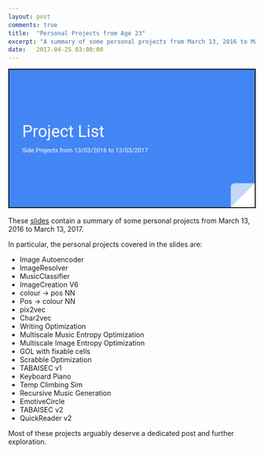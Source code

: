 ```yaml
---
layout: post
comments: true
title:  "Personal Projects from Age 23"
excerpt: "A summary of some personal projects from March 13, 2016 to March 13, 2017"
date:   2017-04-25 03:00:00
---
```


<a href="https://docs.google.com/presentation/d/1C1vVwUb6KUWOYBL4clj3Uc9qyVNdlSfBSJRZi1JJmzc/edit?usp=sharing" target="_blank"><img src="https://raw.githubusercontent.com/tannerbohn/tannerbohn.github.io/master/assets/year_review_23.png" alt="SLIDES" width="500" height="280" border="2" /></a>

These [slides](https://docs.google.com/presentation/d/1C1vVwUb6KUWOYBL4clj3Uc9qyVNdlSfBSJRZi1JJmzc/edit?usp=sharing) contain a summary of some personal projects from March 13, 2016 to March 13, 2017.

In particular, the personal projects covered in the slides are:

+ Image Autoencoder
+ ImageResolver
+ MusicClassifier
+ ImageCreation V6
+ colour -> pos NN
+ Pos -> colour NN
+ pix2vec
+ Char2vec
+ Writing Optimization
+ Multiscale Music Entropy Optimization
+ Multiscale Image Entropy Optimization
+ GOL with fixable cells
+ Scrabble Optimization
+ TABAISEC v1
+ Keyboard Piano
+ Temp Climbing Sim
+ Recursive Music Generation
+ EmotiveCircle
+ TABAISEC v2
+ QuickReader v2


Most of these projects arguably deserve a dedicated post and further exploration.